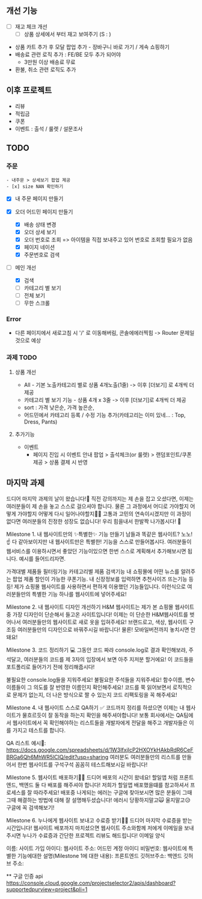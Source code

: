 ## 개선 기능

-   [ ] 재고 체크 개선
    -   [ ] 상품 상세에서 부터 재고 보여주기 (S : )
-   상품 카트 추가 후 모달 팝업 추가 - 장바구니 바로 가기 / 게속 쇼핑하기
-   배송료 관련 로직 추가 : FE/BE 모두 추가 되어야
    -   3만원 이상 배송료 무료
-   환불, 취소 관련 로직도 추가

## 이후 프로젝트

-   리뷰
-   적립금
-   쿠폰
-   이벤트 : 출석 / 룰렛 / 설문조사

## TODO

### 주문

    - 내주문 > 상세보기 팝업 제공
    - [x] size NAN 확인하기

-   [x] 내 주문 페이지 만들기
-   [x] 오더 어드민 페이지 만들기

    -   [x] 배송 상태 변경
    -   [x] 오더 상세 보기
    -   [x] 오더 번호로 조회 => 아이템을 직접 보내주고 있어 번호로 조회할 필요가 없음
    -   [x] 페이지 네이션
    -   [x] 주문번호로 검색

-   [ ] 메인 개선
    -   [x] 검색
    -   [ ] 카테고리 별 보기
    -   [ ] 전체 보기
    -   [ ] 무한 스크롤

### Error

-   다른 페이지에서 새로고침 시 '/' 로 이동해버림, 콘솔에에러찍힘 -> Router 문제일 것으로 예상

### 과제 TODO

1. 상품 개선

    - All - 기본 노출카테고리 별로 상품 4개노출(1줄) -> 이후 [더보기] 로 4개씩 더 제공
    - 카테고리 별 보기 기능 - 상품 4개 x 3줄 -> 이후 [더보기]로 4개씩 더 제공
    - sort : 가격 낮은순, 가격 높은순,
    - 어드민에서 카테고리 등록 / 수정 기능 추가(카테고리는 이미 있네... : Top, Dress, Pants)

2. 추가기능
    - 이벤트
        - 페이지 진입 시 이벤트 안내 팝업 > 출석체크(or 룰렛) > 랜덤포인트/쿠폰제공 > 상품 결제 시 반영

## 마지막 과제

드디어 마지막 과제의 날이 왔습니다!🥳
직전 강의까지는 제 손을 잡고 오셨다면, 이제는 여러분들이 제 손을 놓고 스스로 걸으셔야 합니다. 물론 그 과정에서 어디로 가야할지 어떻게 가야할지 어떻게 다시 일어나야할지😵‍💫 고통과 고민의 연속이시겠지만 이 과정이 없다면 여러분들의 진정한 성장도 없습니다! 우리 힘을내서 한발짝 나가봅시다! 👊

Milestone 1. 내 웹사이트만의 ✨특별한✨ 기능 만들기
남들과 똑같은 웹사이트? 노노!☝️ 다 같아보이지만 내 웹사이트만은 특별한! 기능을 스스로 만들어봅시다.
여러분들이 웹서비스를 이용하시면서 좋았던 기능이있으면 한번 스스로 계획해서 추가해보시면 됩니다.
예시를 들어드리자면.

가격대별 제품들 필터링기능
카테고리별 제품 검색기능
내 쇼핑몰에 어떤 뉴스를 알려주는 팝업
제품 할인이 가능한 쿠폰기능.
내 신장정보를 입력하면 추천사이즈 뜨는기능
등등! 제가 쇼핑몰 웹사이트를 사용하면서 편하게 이용했던 기능들입니다. 이런식으로 여러분들만의 특별한 기능 하나를 웹사이트에 넣어주세요!

Milestone 2. 내 웹사이트 디자인 개선하기
H&M 웹사이트는 제가 본 쇼핑몰 웹사이트중 가장 디자인이 단순해서 들고온 사이트입니다! 이제는 이 단순한 H&M웹사이트를 벗어나서 여러분들만의 웹사이트로 새로 옷을 입혀주세요! 브랜드로고, 색상, 웹사이트 구조등 여러분들만의 디자인으로 바꿔주시길 바랍니다! 물론! 모바일버전까지 놓치시면 안돼요!

Milestone 3. 코드 정리하기 💻
그동안 코드 짜랴 console.log로 결과 확인해보랴, 주석달고, 여러분들의 코드를 제 3자의 입장에서 보면 아주 지저분 할거에요! 이 코드들을 포트폴리로 들어가기 전에 정리해줍시다!

불필요한 console.log들을 지워주세요!
불필요한 주석들을 지워주세요!
함수이름, 변수이름들이 그 의도를 잘 반영한 이름인지 확인해주세요!
코드를 쭉 읽어보면서 로직적으로 문제가 없는지, 더 나은 방식으로 짤 수 있는지 코드 리팩토링을 꼭 해주세요!

Milestone 4. 내 웹사이트 스스로 QA하기 ✅
코드까지 정리를 하셨으면 이제는 내 웹사이트가 물흐르듯이 잘 동작을 하는지 확인을 해주셔야합니다!
보통 회사에서는 QA팀에서 웹사이트에서 꼭 확인해야하는 리스트들을 개발자에게 전달을 해주고 개발자들은 이를 가지고 테스트를 합니다.

QA 리스트 예시📜: https://docs.google.com/spreadsheets/d/1W3IfxjIcP2HXOYkHAkbRdR6CeFBRGa6Qh6MhWR5lCIQ/edit?usp=sharing
여러분도 여러분들만의 리스트를 만들어서 한번 웹사이트를 구석구석 꼼꼼히 테스트해보시길 바랍니다!

Milestone 5. 웹사이트 배포하기🙆‍♀️
드디어 배포의 시간이 왔네요! 할일앱 처럼 프론트엔드, 백엔드 둘 다 배포를 해주셔야 합니다! 저희가 할일앱 배포했을떄를 참고하셔서 프로세스를 잘 따라주세요!
배포중 나게되는 에러는 구글에 찾아보시면 많은 분들이 그때그때 해결하는 방법에 대해 잘 설명해두셨습니다! 에러시 당황하지말고🙀 울지말고😥 구글에 꼭 검색해보기!

Milestone 6. 누나에게 웹사이트 보내고 수료증 받기👨‍🎓
드디어 마지막 수료증을 받는 시간입니다! 웹사이트 배포까지 마치셨으면 웹사이트 주소와함께 저에게 이메일을 보내주시면 누나가 수료증과 간단한 프로젝트 리뷰도 해드립니다!
이메일 양식

이름:
사이트 가입 아이디:
웹사이트 주소:
어드민 계정 아이디 비밀번호:
웹사이트에 특별한 기능에대한 설명(Milestone 1에 대한 내용):
프론트엔드 깃허브주소:
백엔드 깃허브 주소:

\*\* 구글 인증 api https://console.cloud.google.com/projectselector2/apis/dashboard?supportedpurview=project&pli=1
